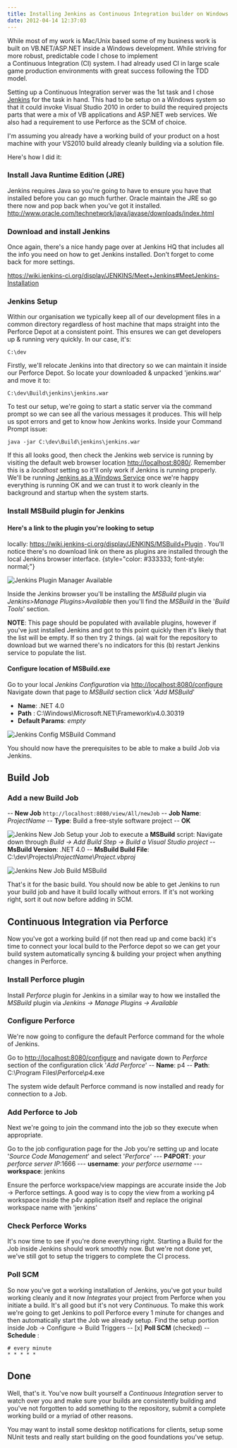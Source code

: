 ```yaml
---
title: Installing Jenkins as Continuous Integration builder on Windows
date: 2012-04-14 12:37:03
---
```


While most of my work is Mac/Unix based some of my business work is
built on VB.NET/ASP.NET inside a Windows development. While striving for
more robust, predictable code I chose to implement
a Continuous Integration (CI) system. I had already used CI in large
scale game production environments with great success following the TDD
model.

Setting up a Continuous Integration server was the 1st task and I chose
[Jenkins](http://jenkins-ci.org/) for the task in hand. This had to be setup on a Windows system so that it could invoke Visual Studio 2010 in order to build the required projects parts that were a mix of VB applications and ASP.NET web services. We also had a requirement to use Perforce as the SCM of choice.

I'm assuming you already have a working build of your product on a host
machine with your VS2010 build already cleanly building via a solution
file.

Here's how I did
it:

### Install Java Runtime Edition (JRE)

Jenkins requires Java so you're going to have to ensure you have that
installed before you can go much further. Oracle maintain the JRE so go
there now and pop back when you've got it installed.
<http://www.oracle.com/technetwork/java/javase/downloads/index.html>

### Download and install Jenkins

Once again, there's a nice handy page over at Jenkins HQ that includes
all the info you need on how to get Jenkins installed. Don't forget to
come back for more settings.

<https://wiki.jenkins-ci.org/display/JENKINS/Meet+Jenkins#MeetJenkins-Installation>

### Jenkins Setup

Within our organisation we typically keep all of our development files
in a common directory regardless of host machine that maps straight into
the Perforce Depot at a consistent point. This ensures we can get
developers up & running very quickly. In our case, it's:

    C:\dev

Firstly, we'll relocate Jenkins into that directory so we can maintain
it inside our Perforce Depot. So locate your downloaded & unpacked
'jenkins.war' and move it
to:

    C:\dev\Build\jenkins\jenkins.war

To test our setup, we're going to start a static server via the command
prompt so we can see all the various messages it produces. This will
help us spot errors and get to know how Jenkins works. Inside your
Command Prompt
issue:

    java -jar C:\dev\Build\jenkins\jenkins.war

If this all looks good, then check the Jenkins web service is running by
visiting the default web browser location <http://localhost:8080/>. Remember this is a _localhost_ setting so it'll only work if Jenkins is running properly. We'll be running [Jenkins as a Windows
Service](https://wiki.jenkins-ci.org/display/JENKINS/Installing+Jenkins+as+a+Windows+service) once we're happy everything is running OK and we can trust it to work cleanly in the background and startup when the system starts.

### Install MSBuild plugin for Jenkins

#### Here's a link to the plugin you're looking to setup

locally: <https://wiki.jenkins-ci.org/display/JENKINS/MSBuild+Plugin> . You'll notice there's no download link on there as plugins are installed through the local Jenkins browser interface. {style="color: #333333; font-style: normal;"}

![](/assets/Screen-Shot-2012-04-13-at-18.19.41-300x215.png "Jenkins Plugin Manager Available")

Inside the Jenkins browser you'll be installing the _MSBuild_ plugin via
_Jenkins>Manage Plugins>Available_ then you'll find the _MSBuild_ in
the '_Build Tools_' section.

**NOTE**: This page should be populated with available plugins, however
if you've just installed Jenkins and got to this point quickly then it's
likely that the list will be empty. If so then try 2 things. (a) wait
for the repository to download but we warned there's no indicators for
this (b) restart Jenkins service to populate the list.

#### Configure location of MSBuild.exe

Go to your local _Jenkins Configuration_ via
<http://localhost:8080/configure>
Navigate down that page to _MSBuild_ section
click '_Add MSBuild_'

- **Name**: .NET 4.0
- **Path** : C:\\Windows\\Microsoft.NET\\Framework\\v4.0.30319
- **Default Params**: _empty_

![](/assets/img/Jenkins-W7.png "Jenkins Config MSBuild Command")

You should now have the prerequisites to be able to make a build Job via
Jenkins.

## Build Job

### Add a new Build Job

-- **New Job** `http://localhost:8080/view/All/newJob`
-- **Job Name**: _ProjectName_
-- **Type**: Build a free-style software project
-- **OK**

![](/assets/img/Jenkins-W7.jpg "Jenkins New Job")
Setup your Job to execute a **MSBuild** script:
Navigate down through *Build -> Add Build Step -> Build a Visual
Studio project*
-- **MsBuild Version**: .NET 4.0
-- **MsBuild Build File**:
C:\\dev\\Projects\\_ProjectName_\\_Project.vbproj_

![](/assets/img/Jenkins-W7-2.png "Jenkins New Job Build MSBuild")

That's it for the basic build. You should now be able to get Jenkins to
run your build job and have it build locally without errors. If it's not
working right, sort it out now before adding in SCM.

## Continuous Integration via Perforce

Now you've got a working build (if not then read up and come back) it's
time to connect your local build to the Perforce depot so we can get
your build system automatically syncing & building your project when
anything changes in Perforce.

### Install Perforce plugin

Install _Perforce_ plugin for Jenkins in a similar way to how we
installed the *MSBuild* plugin via _Jenkins -> Manage Plugins ->
Available_

### Configure Perforce

We're now going to configure the default Perforce command for the whole
of Jenkins.

Go to <http://localhost:8080/configure> and navigate down to _Perforce_ section of the configuration click '_Add Perforce_'
-- **Name**: p4
-- **Path**: C:\\Program Files\\Perforce\\p4.exe

The system wide default Perforce command is now installed and ready for
connection to a Job.

### Add Perforce to Job

Next we're going to join the command into the job so they execute when
appropriate.

Go to the job configuration page for the Job you're setting up
and locate '_Source Code Management_' and select '_Perforce_'
--- **P4PORT**: _your perforce server IP_:1666
--- **username**: _your perforce username_
--- **workspace**: jenkins

Ensure the perforce workspace/view mappings are accurate inside the
Job -> Perforce settings. A good way is to copy the view from a working
p4 workspace inside the p4v application itself and replace the original
workspace name with 'jenkins'

### Check Perforce Works

<div>

It's now time to see if you're done everything right. Starting a Build
for the Job inside Jenkins should work smoothly now. But we're not done
yet, we've still got to setup the triggers to complete the CI process.

</div>

### Poll SCM

So now you've got a working installation of Jenkins, you've got your
build working cleanly and it now *Integrates* your project from Perforce
when you initiate a build. It's all good but it's not very
*Continuous.* To make this work we're going to get Jenkins to poll
Perforce every 1 minute for changes and then automatically start the Job
we already setup.
Find the setup portion inside Job -> Configure -> Build Triggers
-- [x] **Poll SCM** (checked)
-- **Schedule** :

    # every minute
    * * * * *

## Done

Well, that's it. You've now built yourself a _Continuous Integration_
server to watch over you and make sure your builds are consistently
building and you've not forgotten to add something to the repository,
submit a complete working build or a myriad of other reasons.

You may want to install some desktop notifications for clients, setup
some NUnit tests and really start building on the good foundations
you've setup.
